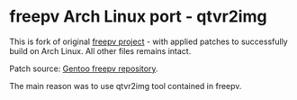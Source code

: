 # freepv Arch Linux port - qtvr2img

This is fork of original [freepv project](http://freepv.sourceforge.net/) - with applied patches to successfully build on Arch Linux. All other files remains intact.

Patch source: [Gentoo freepv repository](https://packages.gentoo.org/packages/media-gfx/freepv).

The main reason was to use qtvr2img tool contained in freepv.
